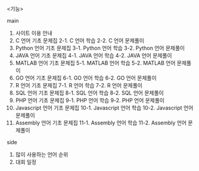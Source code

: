 <기능>

main
1. 사이트 이용 안내
2. C 언어 기초 문제집
2-1. C 언어 학습
2-2. C 언어 문제풀이
3. Python 언어 기초 문제집
3-1. Python 언어 학습
3-2. Python 언어 문제풀이
4. JAVA 언어 기초 문제집
4-1. JAVA 언어 학습
4-2. JAVA 언어 문제풀이
5. MATLAB 언어 기초 문제집
5-1. MATLAB 언어 학습
5-2. MATLAB 언어 문제풀이
6. GO 언어 기초 문제집
6-1. GO 언어 학습
6-2. GO 언어 문제풀이
7. R 언어 기초 문제집
7-1. R 언어 학습
7-2. R 언어 문제풀이
8. SQL 언어 기초 문제집
8-1. SQL 언어 학습
8-2. SQL 언어 문제풀이
9. PHP 언어 기초 문제집 
9-1. PHP 언어 학습
9-2. PHP 언어 문제풀이
10. Javascript 언어 기초 문제집
10-1. Javascript 언어 학습
10-2. Javascript 언어 문제풀이
11. Assembly 언어 기초 문제집
11-1. Assembly 언어 학습
11-2. Assembly 언어 문제풀이

side
1. 많이 사용하는 언어 순위
2. 대회 일정
